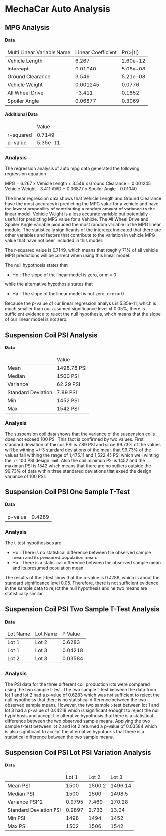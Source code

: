 # MechaCar Auto Analysis

## MPG Analysis

#### Data

<table>
  <thead>
    <tr>
      <td>Multi Linear Variable Name</td>
      <td>Linear Coefficient</td>
      <td>Pr(>|t|)</td>
    </tr>
  </thead>
  <tbody>
    <tr>
      <td>Vehicle Length</td>
      <td>6.267</td>
      <td>2.60e-12</td>
    </tr>
    <tr>
      <td>Intercept</td>
      <td>0.01040</td>
      <td>5.08e-08</td>
    </tr>
    <tr>
      <td>Ground Clearance</td>
      <td>3.546</td>
      <td>5.21e-08</td>
    </tr>
    <tr>
        <td>Vehicle Weight</td>
        <td>0.001245</td>
        <td>0.0776</td>
    </tr>
    <tr>
      <td>All Wheel Drive</td>
      <td>-3.411</td>
      <td>0.1852</td>
    </tr>
    <tr>
      <td>Spoiler Angle</td>
      <td>0.06877</td>
      <td>0.3069</td>
    </tr>
  </tbody>
</table>

#### Additional Data

<table>
  <thead>
    <tr>
      <td></td>
      <td>Value</td>
    </tr>
  </thead>
  <tbody>
    <tr>
      <td>r-squared</td>
      <td>0.7149</td>
    </tr>
    <tr>
      <td>p-value</td>
      <td>5.35e-11</td>
    </tr>
  </tbody>
</table>

### Analysis

The regression analysis of auto mpg data generated the following regression equation

MPG = 6.267 x Vehicle Length + 3.546 x Ground Clearance + 0.001245 Vehicle Weight - 3.411 AWD + 0.06877 x Spoiler Angle - 0.01040

The linear regression data shows that Vehicle Length and Ground Clearance have the most accuracy in predicting the MPG value for a vehicle and have the lowest propability of contributing a random amount of variance to the linear model. Vehicle Weight is a less accurate variable but potentially useful for predicting MPG value for a Vehicle. The All Wheel Drive and Spoiler Angle variable produced the most random variable in the MPG linear module. The statistically significants of the intercept indicated that there are other variables and factors that contribute to the variation in vehicle MPG value that have not been included in this model. 

The r-squared value is 0.7149, which means that roughly 71% of all vehicle MPG predictions will be correct when using this linear model. 

The null hypothosis states that 

* Ho : The slope of the linear model is zero, or m = 0

while the alternative hypothosis states that

* Ha : The slope of the linear model is not zero, or m ≠ 0

Because the p-value of our linear regression analysis is 5.35e-11, which is much smaller than our assumed significance level of 0.05%, there is sufficient evidence to reject the null hypothesis, which means that the slope of our linear model is not zero.

## Suspension Coil PSI Analysis

#### Data

<table>
  <thead>
    <tr>
      <td></td>
      <td>Value</td>
    </tr>
  </thead>
  <tbody>
    <tr>
      <td>Mean</td>
      <td>1498.78 PSI</td>
    </tr>
    <tr>
      <td>Median</td>
      <td>1500 PSI</td>
    </tr>
    <tr>
      <td>Variance</td>
      <td>62.29 PSI</td>
    </tr>
    <tr>
      <td>Standard Deviation</td>
      <td>7.89 PSI</td>
    </tr>
    <tr>
      <td>Min</td>
      <td>1452 PSI</td>
    </tr>
    <tr>
      <td>Max</td>
      <td>1542 PSI</td>
    </tr>
  </tbody>
</table>

### Analysis

The suspension coil data shows that the variance of the suspension coils does not exceed 100 PSI. This fact is confirmed by two values. First standard deviation of the coil PSI is 7.89 PSI and since 99.73% of the values will be withing +/-3 standard deviations of the mean that 99.73% of the values fall withing the range of 1,475.11 and 1,522.45 PSI which well wihting the +- 100 PSI design limit. Also the coil minimun PSI is 1452 and the maximun PSI is 1542 which means that there are no outliers outside the 99.73% of data within three standared deviations that exeed the design variance of 100 PSI. 

## Suspension Coil PSI One Sample T-Test

#### Data

<table>
  <tbody>
    <tr>
      <td>p-value</td>
      <td>0.4289</td>
    </tr>
  </tbody>
</table>

### Analysis

The t-test hypothosises are

* Ho : There is no statistical difference between the observed sample mean and its presumed population mean.
* Ha : There is a statistical difference between the observed sample mean and its presumed population mean.

The results of the t-test show that the p-value is 0.4289, which is about the standard significance level 0.05. Therefore, there is not sufficient evidence in the sample data to reject the null hypothesis and he two means are statistically similar.

## Suspension Coil PSI Two Sample T-Test Analysis

#### Data

<table>
  <thead>
    <tr>
      <td>Lot Name</td>
      <td>Lot Name</td>
      <td>P Value</td>
    </tr>
  </thead>
  <tbody>
    <tr>
      <td>Lot 1</td>
      <td>Lot 2</td>
      <td>0.6283</td>
    </tr>
    <tr>
      <td>Lot 1</td>
      <td>Lot 3</td>
      <td>0.04218</td>
    </tr>
    <tr>
      <td>Lot 2</td>
      <td>Lot 3</td>
      <td>0.03584</td>
    </tr>
  </tbody>
</table>

### Analysis

The PSI data for the three different coil production lots were compared using the two sample t-test. The two sample t-test between the data from lot 1 and lot 2 had a p-value of 0.6283 which was not sufficient to reject the null hypothoiss that there is no statistical difference between the two observed sample means. However, the two sample t-test between lot 1 and lot 3 had a p-value of 0.04218 which is significant enought to reject the null hypothosis and accept the alterative hypothosis that there is a statistical difference between the two observed sample means. Applying the two sample t-test between lot 2 and lot 2 returned a p-value of 0.03584 which is also significant to accept the alternative hypothosis that there is a statistical difference between the two sample means. 

## Suspension Coil PSI Lot PSI Variation Analysis

#### Data

<table>
  <thead>
    <tr>
      <td></td>
      <td>Lot 1</td>
      <td>Lot 2</td>
      <td>Lot 3</td>
    </tr>
  </thead>
  <tbody>
    <tr>
      <td>Mean PSI</td>
      <td>1500</td>
      <td>1500.2</td>
      <td>1496.14</td>
    </tr>
    <tr>
      <td>Median PSI</td>
      <td>1500</td>
      <td>1500</td>
      <td>1498.5</td>
    </tr>
    <tr>
      <td>Variance PSI^2</td>
      <td>0.9795</td>
      <td>7.469</td>
      <td>170.28</td>
    </tr>
    <tr>
      <td>Standard Deviation PSI</td>
      <td>0.9897</td>
      <td>2.733</td>
      <td>13.04</td>
   </tr>
    <tr>
      <td>Min PSI</td>
      <td>1498</td>
      <td>1494</td>
      <td>1452</td>
    </tr>
    <tr>
      <td>Max PSI</td>
      <td>1502</td>
      <td>1506</td>
      <td>1542</td>
    </tr>
  </tbody>
</table>

